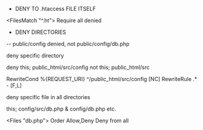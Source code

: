 - DENY TO .htaccess FILE ITSELF

<FilesMatch "^\.ht">
        Require all denied
</FilesMatch>



- DENY DIRECTORIES

-- public/config denied, not public/config/db.php


deny specific directory

deny this; public_html/src/config
not this;  public_html/src

RewriteCond %{REQUEST_URI} ^/public_html/src/config [NC]
RewriteRule .* - [F,L]


deny specific file in all directories

this; config/src/db.php & config/db.php etc.

<Files "db.php">
Order Allow,Deny
Deny from all
</Files>
